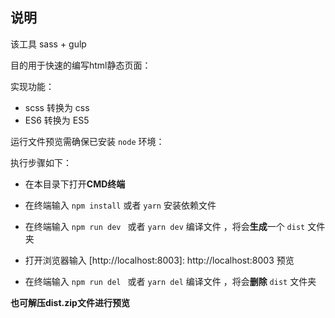 ## 说明
该工具 sass + gulp

目的用于快速的编写html静态页面：

实现功能：

+ scss 转换为 css 
+ ES6 转换为 ES5 


运行文件预览需确保已安装 `node` 环境：

执行步骤如下：

+ 在本目录下打开**CMD终端**

+ 在终端输入 `npm install`  或者 `yarn` 安装依赖文件

+ 在终端输入 `npm run dev ` 或者 `yarn dev` 编译文件 ，将会**生成**一个 `dist` 文件夹 

+ 打开浏览器输入 [http://localhost:8003]: http://localhost:8003 预览

+ 在终端输入 `npm run del ` 或者 `yarn del` 编译文件 ，将会**删除** `dist` 文件夹


**也可解压dist.zip文件进行预览**
